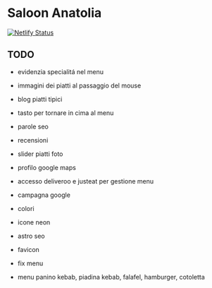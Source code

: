# Saloon Anatolia

[![Netlify Status](https://api.netlify.com/api/v1/badges/6207901b-b4f4-417c-8c51-495d85418cae/deploy-status)](https://app.netlify.com/sites/saloonanatolia/deploys)

## TODO

- evidenzia specialitá nel menu
- immagini dei piatti al passaggio del mouse
- blog piatti tipici
- tasto per tornare in cima al menu
- parole seo
- recensioni
- slider piatti foto
- profilo google maps
- accesso deliveroo e justeat per gestione menu
- campagna google
- colori
- icone neon
- astro seo
- favicon
- fix menu

- menu panino kebab, piadina kebab, falafel, hamburger, cotoletta